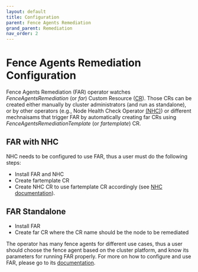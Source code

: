 ```yaml
---
layout: default
title: Configuration
parent: Fence Agents Remediation
grand_parent: Remediation
nav_order: 2
---
```


<!-- markdownlint-disable-next-line MD025 -->
# Fence Agents Remediation Configuration

Fence Agents Remediation (FAR) operator watches *FenceAgentsRemediation* (or *far*) Custom Resource ([CR](https://kubernetes.io/docs/concepts/extend-kubernetes/api-extension/custom-resources/)).
Those CRs can be created either manually by cluster administrators (and run as standalone), or by other operators (e.g., Node Health Check Operator [(NHC)](https://github.com/medik8s/node-healthcheck-operator#readme)) or different mechnaisams that trigger FAR by automatically creating far CRs using *FenceAgentsRemediationTemplate* (or *fartemplate*) CR.

## FAR with NHC

NHC needs to be configured to use FAR, thus a user must do the following steps:

* Install FAR and NHC
* Create fartemplate CR
* Create NHC CR to use fartemplate CR accordingly (see [NHC documentation](https://github.com/medik8s/node-healthcheck-operator/blob/main/docs/configuration.md#remediationtemplate)).

## FAR Standalone

* Install FAR
* Create far CR where the CR name should be the node to be remediated

The operator has many fence agents for different use cases, thus a user should choose the fence agent based on the cluster platform, and know its parameters for running FAR properly.
For more on how to configure and use FAR, please go to its [documentation](https://github.com/medik8s/fence-agents-remediation#usage).
